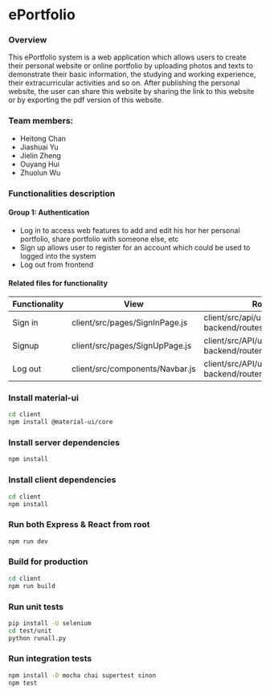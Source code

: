 # ePortfolio

### Overview
This ePortfolio system  is a web application which allows users to create their personal website or online portfolio by uploading photos and texts to demonstrate their basic information, the studying and working experience, their extracurricular activities and so on. After publishing the personal website, the user can share this website by sharing the link to this website or by exporting the pdf version of this website.


### Team members:

- Heitong Chan
- Jiashuai Yu
- Jielin Zheng
- Ouyang Hui
- Zhuolun Wu

### Functionalities description

#### Group 1: Authentication

- Log in to access web features to add and edit his hor her personal portfolio, share portfolio with someone else, etc
- Sign up allows user to register for an account which could be used to logged into the system
- Log out from frontend

#### Related files for functionality

| Functionality | View                            | Route                                                        | Controller                            | Model                   |
| ------------- | ------------------------------- | ------------------------------------------------------------ | ------------------------------------- | ----------------------- |
| Sign in       | client/src/pages/SignInPage.js  | client/src/api/userAPI.js<br />backend/routes/usersRouter.js | backend/controllers/usersContrller.js | backend/models/users.js |
| Signup        | client/src/pages/SignUpPage.js  | client/src/API/userAPI.js<br />backend/routers/usersRouter.js | backend/controllers/usersContrller.js | backend/models/users.js |
| Log out       | client/src/components/Navbar.js | client/src/API/userAPI.js<br />backend/routers/usersRouter.  | backend/controllers/usersContrller.js | backend/models/users.js |


### Install material-ui

```bash
cd client
npm install @material-ui/core
```

### Install server dependencies

```bash
npm install
```

### Install client dependencies

```bash
cd client
npm install
```

### Run both Express & React from root

```bash
npm run dev
```

### Build for production

```bash
cd client
npm run build
```

### Run unit tests

```bash
pip install -U selenium
cd test/unit
python runall.py
```

### Run integration tests

```bash
npm install -D mocha chai supertest sinon
npm test
```
